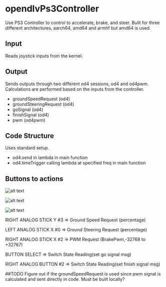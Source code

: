# opendlvPs3Controller

Use PS3 Controller to control to accelerate, brake, and steer.
Built for three different architectures, aarch64, amd64 and armhf but amd64 is used.

## Input
Reads joystick inputs from the kernel.

## Output
Sends outputs through two different od4 sessions, od4 and od4pwm. Calculations are performed based on the inputs from the controller.

- groundSpeedRequest (od4)
- groundSteeringRequest (od4)
-	goSignal (od4)
- finishSignal (od4)
-	pwm (od4pwm)

## Code Structure
Uses standard setup.
- od4.send in lambda in main function
- od4.timeTrigger calling lambda at specified freq in main function

## Buttons to actions

![alt text](http://wiki.ros.org/ps3joy?action=AttachFile&do=get&target=ps3_buttons.jpg "Logo Title Text 1")

![alt text](http://wiki.ros.org/ps3joy?action=AttachFile&do=get&target=ps3_buttons_front.jpg "Logo Title Text 1")

![alt text](http://wiki.ros.org/ps3joy?action=AttachFile&do=get&target=ps3_axes.jpg "Logo Title Text 1")

RIGHT ANALOG STICK Y #3 => Ground Speed Request (percentage)

LEFT ANALOG STICK X  #0 => Ground Steering Request (percentage)

RIGHT ANALOG STICK X #2 => PWM Request (BrakePwm,-32768 to +32767)

BUTTON SELECT           => Switch State Reading(set go signal msg)

RIGHT ANALOG BUTTON #2  => Switch State Reading(set finish signal msg)

##TODO
Figure out if the groundSpeedRequest is used since pwm signal is calculated and sent directly in code.
Must be built locally?
